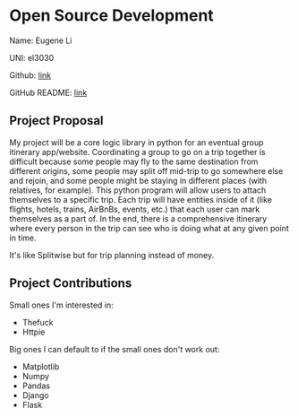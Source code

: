 # Open Source Development

Name: Eugene Li

UNI: el3030

Github: [link](https://github.com/el3030)

GitHub README: [link](https://github.com/el3030/el3030/blob/main/README.md)

## Project Proposal
My project will be a core logic library in python for an eventual group itinerary app/website. Coordinating a group to go on a trip together is difficult because some people may fly to the same destination from different origins, some people may split off mid-trip to go somewhere else and rejoin, and some people might be staying in different places (with relatives, for example). This python program will allow users to attach themselves to a specific trip. Each trip will have entities inside of it (like flights, hotels, trains, AirBnBs, events, etc.) that each user can mark themselves as a part of. In the end, there is a comprehensive itinerary where every person in the trip can see who is doing what at any given point in time. 

It's like Splitwise but for trip planning instead of money.

## Project Contributions
Small ones I'm interested in:
- Thefuck
- Httpie

Big ones I can default to if the small ones don't work out:
- Matplotlib
- Numpy
- Pandas
- Django
- Flask
